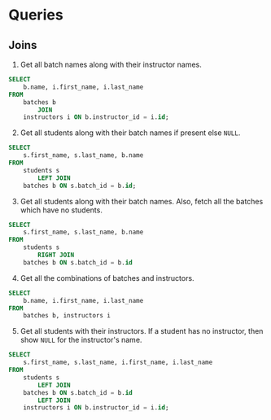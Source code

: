 # Queries

## Joins

1. Get all batch names along with their instructor names.

```sql
SELECT 
    b.name, i.first_name, i.last_name
FROM
    batches b
        JOIN
    instructors i ON b.instructor_id = i.id;
```

2. Get all students along with their batch names if present else `NULL`.

```sql
SELECT 
    s.first_name, s.last_name, b.name
FROM
    students s
        LEFT JOIN
    batches b ON s.batch_id = b.id;
```
3. Get all students along with their batch names. Also, fetch all the batches which have no students.

```sql
SELECT 
    s.first_name, s.last_name, b.name
FROM
    students s
        RIGHT JOIN
    batches b ON s.batch_id = b.id
```
4. Get all the combinations of batches and instructors.

```sql
SELECT 
    b.name, i.first_name, i.last_name
FROM
    batches b, instructors i
```
5. Get all students with their instructors. If a student has no instructor, then show `NULL` for the instructor's name.

```sql
SELECT 
    s.first_name, s.last_name, i.first_name, i.last_name
FROM
    students s
        LEFT JOIN
    batches b ON s.batch_id = b.id
        LEFT JOIN
    instructors i ON b.instructor_id = i.id;
```
